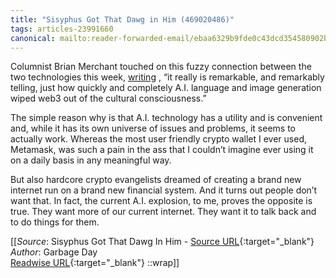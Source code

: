 ```yaml
---
title: "Sisyphus Got That Dawg in Him (469020486)"
tags: articles-23991660
canonical: mailto:reader-forwarded-email/ebaa6329b9fde0c43dcd354580902b96
---
```


Columnist Brian Merchant touched on this fuzzy connection between the two technologies this week, [writing](https://substack.com/redirect/12601129-6945-4724-b210-2a855a1eeafd?j=eyJ1IjoiMXlmdTFqIn0.qYv5NVQwodvs9yAW1b9IqXxz-UTiPAUp4JXaRMXUArU) , “it really is remarkable, and remarkably telling, just how quickly and completely A.I. language and image generation wiped web3 out of the cultural consciousness.”

The simple reason why is that A.I. technology has a utility and is convenient and, while it has its own universe of issues and problems, it seems to actually work. Whereas the most user friendly crypto wallet I ever used, Metamask, was such a pain in the ass that I couldn’t imagine ever using it on a daily basis in any meaningful way.

But also hardcore crypto evangelists dreamed of creating a brand new internet run on a brand new financial system. And it turns out people don’t want that. In fact, the current A.I. explosion, to me, proves the opposite is true. They want more of our current internet. They want it to talk back and to do things for them.


[[_Source_: Sisyphus Got That Dawg In Him - [Source URL](mailto:reader-forwarded-email/ebaa6329b9fde0c43dcd354580902b96){:target="_blank"}<br>
_Author_: Garbage Day<br>
[Readwise URL](https://readwise.io/open/469020486){:target="_blank"}
::wrap]]